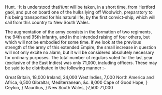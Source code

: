 Hunt. –It is understood that*Hunt*  will be taken, in a short time, from Hertford gaol, and put on board one of the hulks lying off Woolwich, preparatory to his being transported for his natural life, by the first convict-ship, which will sail from this country to New South Wales.The augmentation of the army consists in the formation of two regiments, the 94th and 95th infantry, and in the intended raising of four others, but which will not be embodied for some time. If we look at the previous strength of the army of this extended Empire, the small increase in question will not only excite no alarm, but it will be considered absolutely necessary for ordinary purposes. The total number of regulars voted for the last year (exclusive of the East Indies) was only 71,000, including officers. These may be said to be distributed in the following manner :–Great Britain, 18,000 Ireland, 24,000 West Indies, 7,000 North America and Africa, 6,500 Gibraltar, Mediterranean, &c. 8,000 Cape of Good Hope, } Ceylon, } Mauritius, } New South Wales, }7,500 71,000